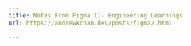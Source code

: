 ```yaml
---
title: Notes From Figma II- Engineering Learnings
url: https://andrewkchan.dev/posts/figma2.html

---
```

